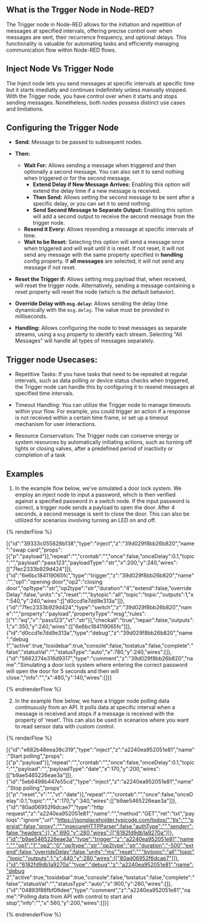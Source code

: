 ## What is the Trgger Node in Node-RED?

The Trigger node in Node-RED allows for the initiation and repetition of messages at specified intervals, offering precise control over when messages are sent, their recurrence frequency, and optional delays. This functionality is valuable for automating tasks and efficiently managing communication flow within Node-RED flows.

## Inject Node Vs Trigger Node

The Inject node lets you send messages at specific intervals at specific time but it starts imediatly and continues indefinitely unless manually stopped. With the Trigger node, you have control over when it starts and stops sending messages. Nonetheless, both nodes possess distinct use cases and limitations.

## Configuring the Trigger Node

- **Send:** Message to be passed to subsequent nodes.

- **Then:**
  - **Wait For:** Allows sending a message when triggered and then optionally a second message. You can also set it to send nothing when triggered or for the second message.
    - **Extend Delay if New Message Arrives:** Enabling this option will extend the delay time if a new message is received.
    - **Then Send:** Allows setting the second message to be sent after a specific delay, or you can set it to send nothing.
    - **Send Second Message to Separate Output:** Enabling this option will add a second output to receive the second message from the trigger node.
  - **Resend it Every:** Allows resending a message at specific intervals of time.
  - **Wait to be Reset:** Selecting this option will send a message once when triggered and will wait until it is reset. If not reset, it will not send any message with the same property specified in **handling** config property. If **all messages** are selected, it will not send any message if not reset.

- **Reset the Trigger if:** Allows setting msg.payload that, when received, will reset the trigger node. Alternatively, sending a message containing a reset property will reset the node (which is the default behavior).
   
- **Override Delay with `msg.delay`:** Allows sending the delay time dynamically with the `msg.delay`. The value must be provided in milliseconds.
- **Handling:** Allows configuring the node to treat messages as separate streams, using a `msg` property to identify each stream. Selecting "All Messages" will handle all types of messages separately.

## Trigger node Usecases:

- Repetitive Tasks: If you have tasks that need to be repeated at regular intervals, such as data polling or device status checks when triggered, the Trigger node can handle this by configuring it to resend messages at specified time intervals.

- Timeout Handling: You can utilize the Trigger node to manage timeouts within your flow. For example, you could trigger an action if a response is not received within a certain time frame, or set up a timeout mechanism for user interactions.

- Resource Conservation: The Trigger node can conserve energy or system resources by automatically initiating actions, such as turning off lights or closing valves, after a predefined period of inactivity or completion of a task

## Examples

1. In the example flow below, we've simulated a door lock system. We employ an inject node to input a password, which is then verified against a specified password in a switch node. If the input password is correct, a trigger node sends a payload to open the door. After 4 seconds, a second message is sent to close the door. This can also be utilized for scenarios involving turning an LED on and off.

{% renderFlow %}

[{"id":"39333c055828b138","type":"inject","z":"39d029f8bb26b820","name":"swap card","props":[{"p":"payload"}],"repeat":"","crontab":"","once":false,"onceDelay":0.1,"topic":"","payload":"pass123","payloadType":"str","x":200,"y":240,"wires":[["7fec2333b929d424"]]},{"id":"6e6bc184119065fc","type":"trigger","z":"39d029f8bb26b820","name":"","op1":"opening door","op2":"closing door","op1type":"str","op2type":"str","duration":"4","extend":false,"overrideDelay":false,"units":"s","reset":"","bytopic":"all","topic":"topic","outputs":1,"x":540,"y":240,"wires":[["d0ccd1e7dd9e313a"]]},{"id":"7fec2333b929d424","type":"switch","z":"39d029f8bb26b820","name":"","property":"payload","propertyType":"msg","rules":[{"t":"eq","v":"pass123","vt":"str"}],"checkall":"true","repair":false,"outputs":1,"x":350,"y":240,"wires":[["6e6bc184119065fc"]]},{"id":"d0ccd1e7dd9e313a","type":"debug","z":"39d029f8bb26b820","name":"debug 1","active":true,"tosidebar":true,"console":false,"tostatus":false,"complete":"false","statusVal":"","statusType":"auto","x":780,"y":240,"wires":[]},{"id":"5662274e316d9317","type":"comment","z":"39d029f8bb26b820","name":"Simulating a door lock system where entering the correct password will open the door for 5 seconds and then will close.","info":"","x":480,"y":140,"wires":[]}]

{% endrenderFlow %}

2. In the example flow below, we have a trigger node polling data continuously from an API. It polls data at specific interval when a message is received and stops if a message is received with the property of 'reset'. This can also be used in scenarios where you want to read sensor data with custom control. 

{% renderFlow %}

[{"id":"e682b48eea38c319","type":"inject","z":"a2240ea952051e81","name":"Start polling","props":[{"p":"payload"}],"repeat":"","crontab":"","once":false,"onceDelay":0.1,"topic":"","payload":"","payloadType":"date","x":170,"y":200,"wires":[["b9ae5465226eae3a"]]},{"id":"5eb6498b447e55cd","type":"inject","z":"a2240ea952051e81","name":"Stop polling","props":[{"p":"reset","v":"","vt":"date"}],"repeat":"","crontab":"","once":false,"onceDelay":0.1,"topic":"","x":170,"y":340,"wires":[["b9ae5465226eae3a"]]},{"id":"80ad06952f6dcae7","type":"http request","z":"a2240ea952051e81","name":"","method":"GET","ret":"txt","paytoqs":"ignore","url":"https://jsonplaceholder.typicode.com/todos/","tls":"","persist":false,"proxy":"","insecureHTTPParser":false,"authType":"","senderr":false,"headers":[],"x":690,"y":280,"wires":[["6182fd9db1a9270a"]]},{"id":"b9ae5465226eae3a","type":"trigger","z":"a2240ea952051e81","name":"","op1":"1","op2":"0","op1type":"str","op2type":"str","duration":"-500","extend":false,"overrideDelay":false,"units":"ms","reset":"","bytopic":"all","topic":"topic","outputs":1,"x":440,"y":280,"wires":[["80ad06952f6dcae7"]]},{"id":"6182fd9db1a9270a","type":"debug","z":"a2240ea952051e81","name":"debug 2","active":true,"tosidebar":true,"console":false,"tostatus":false,"complete":"false","statusVal":"","statusType":"auto","x":900,"y":280,"wires":[]},{"id":"04893f86fbf06dee","type":"comment","z":"a2240ea952051e81","name":"Polling data from API with control to start and stop","info":"","x":560,"y":200,"wires":[]}]

{% endrenderFlow %}



